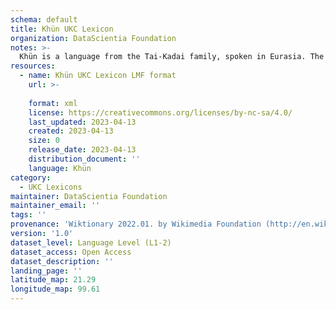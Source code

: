 ```yaml
---
schema: default
title: Khün UKC Lexicon
organization: DataScientia Foundation
notes: >-
  Khün is a language from the Tai-Kadai family, spoken in Eurasia. The UKC Lexicon of Khün is represented as a lexico-semantic network. It consists of words, word senses, synsets, as well as sense-level and synset-level relationships.
resources:
  - name: Khün UKC Lexicon LMF format
    url: >-
      
    format: xml
    license: https://creativecommons.org/licenses/by-nc-sa/4.0/
    last_updated: 2023-04-13
    created: 2023-04-13
    size: 0
    release_date: 2023-04-13
    distribution_document: ''
    language: Khün
category:
  - UKC Lexicons
maintainer: DataScientia Foundation
maintainer_email: ''
tags: ''
provenance: 'Wiktionary 2022.01. by Wikimedia Foundation (http://en.wiktionary.org); Princeton WordNet 2.1 by Princeton University (https://wordnet.princeton.edu)'
version: '1.0'
dataset_level: Language Level (L1-2)
dataset_access: Open Access
dataset_description: ''
landing_page: ''
latitude_map: 21.29
longitude_map: 99.61
---
```

